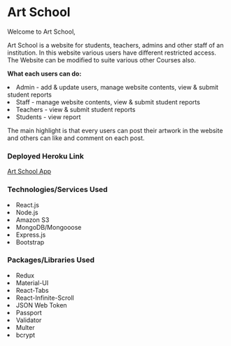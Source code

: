 <h1>Art School</h1>

<p> Welcome to Art School, 
<p>Art School is a website for students, teachers, admins and other staff of an institution. In this website various users have different restricted access. The Website can be modified to suite various other Courses also.

<p><strong>What each users can do:</strong>

<li>Admin - add & update users, manage website contents, view & submit student reports
<li>Staff - manage website contents, view & submit student reports
<li>Teachers - view & submit student reports
<li>Students - view report

<p>The main highlight is that every users can post their artwork in the website and others can like and comment on each post.

<h3>Deployed Heroku Link</h3>

<a href="https://art-school.herokuapp.com/" target="_blank">Art School App</a>

<h3>Technologies/Services Used</h3>
<li>React.js
<li>Node.js
<li>Amazon S3
<li>MongoDB/Mongooose
<li>Express.js
<li>Bootstrap

<h3>Packages/Libraries Used</h3>
<li>Redux
<li>Material-UI
<li>React-Tabs
<li>React-Infinite-Scroll
<li>JSON Web Token
<li>Passport
<li>Validator
<li>Multer
<li>bcrypt


